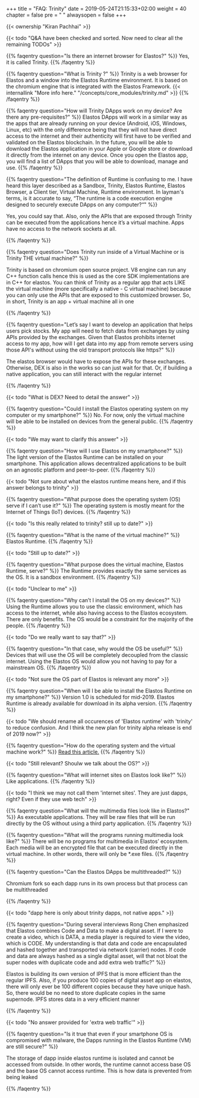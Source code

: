 +++
title = "FAQ: Trinity"
date = 2019-05-24T21:15:33+02:00
weight = 40
chapter = false
pre = "<i class='fa ela-page'></i> "
alwaysopen = false
+++ 

{{< ownership "Kiran Pachhai" >}}

{{< todo "Q&A have been checked and sorted. Now need to clear all the remaining TODOs" >}}

{{% faqentry question="Is there an internet browser for Elastos?" %}}
Yes, it is called Trinity.
{{% /faqentry %}}

{{% faqentry question="What is Trinity ?" %}}
Trinity is a web browser for Elastos and a window into the Elastos Runtime environment. It is based on the chromium engine that is integrated with the Elastos Framework. {{< internallink "More info here." "/concepts/core_modules/trinity.md" >}}
{{% /faqentry %}}

{{% faqentry question="How will Trinity DApps work on my device? Are there any pre-requisites?" %}}
Elastos DApps will work in a similar way as the apps that are already running on your device (Android, iOS, Windows, Linux, etc) with the only difference being that they will not have direct access to the internet and their authenticity will first have to be verified and validated on the Elastos blockchain. In the future, you will be able to download the Elastos application in your Apple or Google store or download it directly from the internet on any device. Once you open the Elastos app, you will find a list of DApps that you will be able to download, manage and use.
{{% /faqentry %}}

{{% faqentry question="The definition of Runtime is confusing to me. I have heard this layer described as a Sandbox, Trinity, Elastos Runtime, Elastos Browser, a Client tier, Virtual Machine, Runtime environment.  In layman's terms, is it accurate to say, “The runtime is a code execution engine designed to securely execute DApps on any computer?“" %}}

Yes, you could say that. Also, only the APIs that are exposed through Trinity can be executed from the applications hence it’s a virtual machine. Apps have no access to the network sockets at all.

{{% /faqentry %}}

{{% faqentry question="Does Trinity run inside of a Virtual Machine or is Trinity THE virtual machine?" %}}

Trinity is based on chromium open source project. V8 engine can run any C++ function calls hence this is used as the core SDK implementations are in C++ for elastos. You can think of Trinity as a regular app that acts LIKE the virtual machine (more specifically a native - C virtual machine) because you can only use the APIs that are exposed to this customized browser. So, in short, Trinity is an app + virtual machine all in one

{{% /faqentry %}}

{{% faqentry question="Let’s say I want to develop an application that helps users pick stocks. My app will need to fetch data from exchanges by using APIs provided by the exchanges. Given that Elastos prohibits internet access to my app, how will I get data into my app from remote servers using those API's without using the old transport protocols like https?" %}}

The elastos browser would have to expose the APIs for these exchanges. Otherwise, DEX is also in the works so can just wait for that. Or, if building a native application, you can still interact with the regular internet

{{% /faqentry %}}

{{< todo "What is DEX? Need to detail the answer" >}}

{{% faqentry question="Could I install the Elastos operating system on my computer or my smartphone?" %}}
No. For now, only the virtual machine will be able to be installed on devices from the general public.
{{% /faqentry %}}

{{< todo "We may want to clarify this answer" >}}

{{% faqentry question="How will I use Elastos on my smartphone?" %}}
The light version of the Elastos Runtime can be installed on your smartphone. This application allows decentralized applications to be built on an agnostic platform and peer-to-peer.
{{% /faqentry %}}

{{< todo "Not sure about what the elastos runtime means here, and if this answer belongs to trinity" >}}

{{% faqentry question="What purpose does the operating system (OS) serve if I can’t use it?" %}}
The operating system is mostly meant for the Internet of Things (IoT) devices.
{{% /faqentry %}}

{{< todo "Is this really related to trinity? still up to date?" >}}

{{% faqentry question="What is the name of the virtual machine?" %}}
Elastos Runtime.
{{% /faqentry %}}

{{< todo "Still up to date?" >}}

{{% faqentry question="What purpose does the virtual machine, Elastos Runtime, serve?" %}}
The Runtime provides exactly the same services as the OS. It is a sandbox environment.
{{% /faqentry %}}

{{< todo "Unclear to me" >}}

{{% faqentry question="Why can’t I install the OS on my devices?" %}}
Using the Runtime allows you to use the classic environment, which has access to the internet, while also having access to the Elastos ecosystem. There are only benefits. The OS would be a constraint for the majority of the people.
{{% /faqentry %}}

{{< todo "Do we really want to say that?" >}}

{{% faqentry question="In that case, why would the OS be useful?" %}}
Devices that will use the OS will be completely decoupled from the classic internet. Using the Elastos OS would allow you not having to pay for a mainstream OS.
{{% /faqentry %}}

{{< todo "Not sure the OS part of Elastos is relevant any more" >}}

{{% faqentry question="When will I be able to install the Elastos Runtime on my smartphone?" %}}
Version 1.0 is scheduled for mid-2019. Elastos Runtime is already available for download in its alpha version.
{{% /faqentry %}}

{{< todo "We should rename all occurences of 'Elastos runtime' with 'trinity' to reduce confusion. And I think the new plan for trinity alpha release is end of 2019 now?" >}}

{{% faqentry question="How do the operating system and the virtual machine work?" %}}
[Read this article.](https://www.reddit.com/r/Elastos/comments/857bw9/casual_qa_with_rong_chen_after_dapp_meetup/)
{{% /faqentry %}}

{{< todo "Still relevant? Shoulw we talk about the OS?" >}}

{{% faqentry question="What will internet sites on Elastos look like?" %}}
Like applications.
{{% /faqentry %}}

{{< todo "I think we may not call them 'internet sites'. They are just dapps, right? Even if they use web tech" >}}

{{% faqentry question="What will the multimedia files look like in Elastos?" %}}
As executable applications. They will be raw files that will be run directly by the OS without using a third party application.
{{% /faqentry %}}

{{% faqentry question="What will the programs running multimedia look like?" %}}
There will be no programs for multimedia in Elastos’ ecosystem. Each media will be an encrypted file that can be executed directly in the virtual machine. In other words, there will only be *.exe files.
{{% /faqentry %}}

{{% faqentry question="Can the Elastos DApps be multithreaded?" %}}

Chromium fork so each dapp runs in its own process but that process can be multithreaded

{{% /faqentry %}}

{{< todo "dapp here is only about trinity dapps, not native apps." >}}

{{% faqentry question="During several interviews Rong Chen emphasized that Elastos combines Code and Data to make a digital asset. If I were to create a video, which is DATA, a media player is required to view the video, which is CODE. My understanding is that data and code are encapsulated and hashed together and transported via network (carrier) nodes. If code and data are always hashed as a single digital asset, will that not bloat the super nodes with duplicate code and add extra web traffic?" %}}

Elastos is building its own version of IPFS that is more efficient than the regular IPFS. Also, if you produce 100 copies of digital asset app on elastos, there will only ever be 100 different copies because they have unique hash. So, there would be no need to store duplicate copies in the same supernode. IPFS stores data in a very efficient manner

{{% /faqentry %}}

{{< todo "No answer provided for 'extra web traffic'" >}}

{{% faqentry question="Is it true that even if your smartphone OS is compromised with malware, the Dapps running in the Elastos Runtime (VM) are still secure?" %}}

The storage of dapp inside elastos runtime is isolated and cannot be accessed from outside. In other words, the runtime cannot access base OS and the base OS cannot access runtime. This is how data is prevented from being leaked

{{% /faqentry %}}
